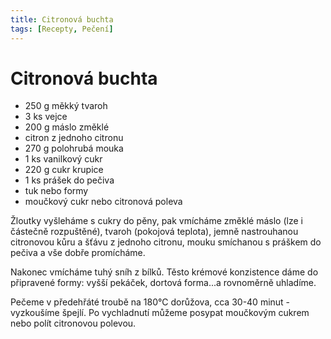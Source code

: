 ```yaml
---
title: Citronová buchta
tags: [Recepty, Pečení]
---
```


# Citronová buchta

* 250 g měkký tvaroh 
* 3 ks vejce 
* 200 g máslo změklé 
* citron z jednoho citronu 
* 270 g polohrubá mouka 
* 1 ks vanilkový cukr 
* 220 g cukr krupice 
* 1 ks prášek do pečiva 
* tuk nebo formy 
* moučkový cukr nebo citronová poleva

Žloutky vyšleháme s cukry do pěny, pak vmícháme změklé máslo (lze i částečně rozpuštěné), tvaroh (pokojová teplota), 
jemně nastrouhanou citronovou kůru a šťávu z jednoho citronu, mouku smíchanou s práškem do pečiva a vše dobře promícháme.

Nakonec vmícháme tuhý sníh z bílků. Těsto krémové konzistence dáme do připravené formy: vyšší pekáček, dortová forma...a rovnoměrně uhladíme.

Pečeme v předehřáté troubě na 180°C dorůžova, cca 30-40 minut - vyzkoušíme špejlí. Po vychladnutí můžeme posypat moučkovým cukrem nebo polít citronovou polevou.